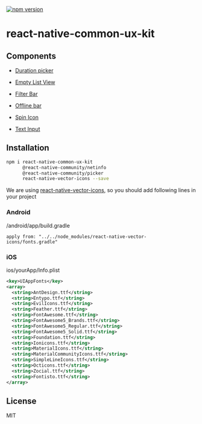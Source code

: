[![npm version](https://badge.fury.io/js/react-native-common-ux-kit.svg)](https://badge.fury.io/js/react-native-common-ux-kit)

# react-native-common-ux-kit

## Components

* [Duration picker](./docs/duration-picker/duration-picker.md)

* [Empty List View](./docs/empty-list/empty-list.md)

* [Filter Bar](./docs/filter-bar/filter-bar.md)

* [Offline bar](./docs/offline-bar/offline-bar.md)

* [Spin Icon](./docs/spin-icon/spin-icon.md)

* [Text Input](./docs/text-input/text-input.md)

## Installation

```sh
npm i react-native-common-ux-kit
      @react-native-community/netinfo
      @react-native-community/picker
      react-native-vector-icons --save
```

We are using [react-native-vector-icons](https://github.com/oblador/react-native-vector-icons), so you should add following lines in your project

### Android

/android/app/build.gradle

```apply from: "../../node_modules/react-native-vector-icons/fonts.gradle"```

### iOS

ios/yourApp/Info.plist

``` xml
<key>UIAppFonts</key>
<array>
  <string>AntDesign.ttf</string>
  <string>Entypo.ttf</string>
  <string>EvilIcons.ttf</string>
  <string>Feather.ttf</string>
  <string>FontAwesome.ttf</string>
  <string>FontAwesome5_Brands.ttf</string>
  <string>FontAwesome5_Regular.ttf</string>
  <string>FontAwesome5_Solid.ttf</string>
  <string>Foundation.ttf</string>
  <string>Ionicons.ttf</string>
  <string>MaterialIcons.ttf</string>
  <string>MaterialCommunityIcons.ttf</string>
  <string>SimpleLineIcons.ttf</string>
  <string>Octicons.ttf</string>
  <string>Zocial.ttf</string>
  <string>Fontisto.ttf</string>
</array>
```

## License

MIT
